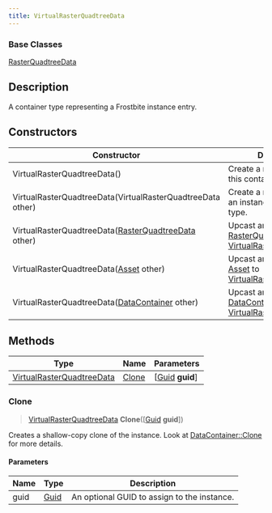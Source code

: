 ```yaml
---
title: VirtualRasterQuadtreeData
---
```

### Base Classes

[RasterQuadtreeData](/vext/ref/fb/rasterquadtreedata/)

## Description

A container type representing a Frostbite instance entry.

## Constructors

| Constructor                                                                          | Description                                                                                                                               |
| ------------------------------------------------------------------------------------ | ----------------------------------------------------------------------------------------------------------------------------------------- |
| VirtualRasterQuadtreeData()                                                          | Create a new instance of this container type.                                                                                             |
| VirtualRasterQuadtreeData(VirtualRasterQuadtreeData other)                           | Create a reference copy of an instance of the same type.                                                                                  |
| VirtualRasterQuadtreeData([RasterQuadtreeData](/vext/ref/fb/rasterquadtreedata/) other)            | Upcast an instance of type [RasterQuadtreeData](/vext/ref/fb/rasterquadtreedata/) to [VirtualRasterQuadtreeData](/vext/ref/fb/virtualrasterquadtreedata/).            |
| VirtualRasterQuadtreeData([Asset](/vext/ref/fb/asset/) other)                                      | Upcast an instance of type [Asset](/vext/ref/fb/asset/) to [VirtualRasterQuadtreeData](/vext/ref/fb/virtualrasterquadtreedata/).                                      |
| VirtualRasterQuadtreeData([DataContainer](/vext/ref/shared/class/datacontainer) other) | Upcast an instance of type [DataContainer](/vext/ref/shared/class/datacontainer) to [VirtualRasterQuadtreeData](/vext/ref/fb/virtualrasterquadtreedata/). |

## Methods

| Type                                                   | Name            | Parameters                                     |
| ------------------------------------------------------ | --------------- | ---------------------------------------------- |
| [VirtualRasterQuadtreeData](/vext/ref/fb/virtualrasterquadtreedata/) | [Clone](#clone) | \[[Guid](/vext/ref/shared/class/guid) **guid**\] |

### Clone

> [VirtualRasterQuadtreeData](/vext/ref/fb/virtualrasterquadtreedata/) **Clone**(\[[Guid](/vext/ref/shared/class/guid) **guid**\])

Creates a shallow-copy clone of the instance. Look at [DataContainer::Clone](/vext/ref/shared/class/datacontainer#clone) for more details.

#### Parameters

| Name | Type         | Description                                 |
| ---- | ------------ | ------------------------------------------- |
| guid | [Guid](/vext/ref/shared/class/guid/) | An optional GUID to assign to the instance. |
